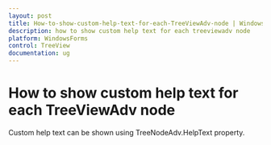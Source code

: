 ```yaml
---
layout: post
title: How-to-show-custom-help-text-for-each-TreeViewAdv-node | WindowsForms | Syncfusion
description: how to show custom help text for each treeviewadv node
platform: WindowsForms
control: TreeView 
documentation: ug
---
```


# How to show custom help text for each TreeViewAdv node

Custom help text can be shown using TreeNodeAdv.HelpText property.

